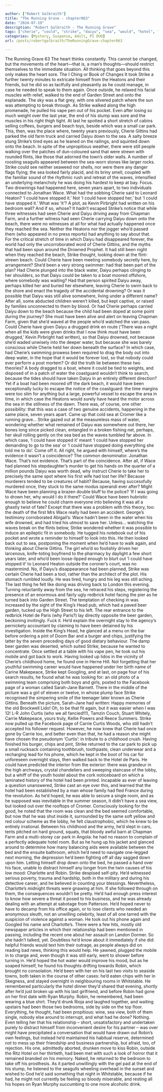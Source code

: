 ```yaml
---

author: ["Robert Galbraith"]
title: "The Running Grave - chapter063"
date: "2024-07-19"
description: "Robert Galbraith - The Running Grave"
tags: ["cherie", "could", "strike", "daiyu", "sea", "would", "hotel", "one", "beach", "wace", "stopped", "water", "case", "last", "still", "two", "back", "robin", "garden", "year", "car", "onto", "even", "gittins", "old"]
categories: [Mystery, Suspense, Adult, PI DUO]
url: /posts/robertgalbraith/TheRunningGrave-chapter063

---
```



The Running Grave
63
The heart thinks constantly. This cannot be changed, but the movements of the heart—that is, a man’s thoughts—should restrict themselves to the immediate situation. All thinking that goes beyond this only makes the heart sore.
The I Ching or Book of Changes
It took Strike a further twenty minutes to extricate himself from the Heatons and their friends, but he did so as tactfully and pleasantly as he could manage, in case he needed to speak to them again. Once outside, he relaxed his facial muscles with relief, walked to the end of Garden Street and onto the esplanade.
The sky was a flat grey, with one silvered patch where the sun was attempting to break through. As Strike walked along the high promenade, he pulled his vape pen out of his pocket. Even after losing so much weight over the last year, the end of his stump was sore and the muscles in his right thigh tight. At last he spotted a short stretch of cabins selling coffees, burgers and beach toys, beside which was a small car park.
This, then, was the place where, twenty years previously, Cherie Gittins had parked the old farm truck and carried Daiyu down to the sea.
A salty breeze stung Strike’s tired eyes as he leaned on the railings, and squinted down onto the beach. In spite of the unpropitious weather, there were still people walking over the patches of dun-coloured sand that were strewn with rounded flints, like those that adorned the town’s older walls. A number of roosting seagulls appeared between the sea-worn stones like larger rocks. Strike could see neither seaweed nor shells, nor were there any danger flags flying; the sea looked fairly placid, and its briny smell, coupled with the familiar sound of the rhythmic rush and retreat of the waves, intensified an underlying melancholy he was doing his hardest to keep at bay.
Focus.
Two drownings had happened here, seven years apart, to two individuals connected to Jonathan Wace. What had the sobbing Cherie said to Leonard Heaton? ‘I could have stopped it.’ Not ‘I could have stopped her,’ but ‘I could have stopped it.’ What was ‘it’? A plot, as Kevin Pirbright had written on his bedroom wall? And if so, whose?
It hadn’t escaped Strike’s notice that while three witnesses had seen Cherie and Daiyu driving away from Chapman Farm, and a further witness had seen Cherie carrying Daiyu down onto the beach, there were no witnesses at all for what had actually happened once they reached the sea. Neither the Heatons nor the jogger who’d passed them (who appeared in no press reports) had anything to say about that. For the critical stretch of time in which Daiyu had disappeared forever, the world had only the uncorroborated word of Cherie Gittins, and the myths that had been spun around the Drowned Prophet.
It had still been night when they reached the beach, Strike thought, looking down at the flint-strewn beach. Could Cherie have been meeting somebody secretly here, by arrangement? She’d been a very strong swimmer: had that been part of the plan? Had Cherie plunged into the black water, Daiyu perhaps clinging to her shoulders, so that Daiyu could be taken to a boat moored offshore, where somebody was waiting? Had that person spirited Daiyu away, perhaps killed her and buried her elsewhere, leaving Cherie to swim back to the shore and enact the tragedy of the accidental drowning? Or was it possible that Daiyu was still alive somewhere, living under a different name? After all, some abducted children weren’t killed, but kept captive, or raised by families unconnected to them by blood.
Or had Cherie perhaps carried Daiyu down to the beach because the child had been doped at some point during the journey? She must have been alive and alert on leaving Chapman Farm, given that she’d waved at the people who’d watched the van pass. Could Cherie have given Daiyu a drugged drink en route (‘There was a night when all the kids were given drinks that I now think must have been drugged,’ Kevin Pirbright had written), so that Daiyu drowned, not because she’d waded unwisely into the deeper water, but because she was barely conscious while Cherie held her down beneath the surface? In which case, had Cherie’s swimming prowess been required to drag the body out into deep water, in the hope that it would be forever lost, so that nobody could ever perform a post mortem?
Or did the truth lie between these two theories? A body dragged to a boat, where it could be tied to weights, and disposed of in a patch of water the coastguard wouldn’t think to search, because the tides should have taken Daiyu in an entirely different direction? Yet if a boat had been moored off the dark beach, it would have been exceptionally lucky to escape the notice of the coastguard: the time margins were too slim for anything but a large, powerful vessel to escape the area in time, in which case the Heatons would surely have heard the motor across the sea in the stillness of the dawn.
There was, of course, one other possibility: that this was a case of two genuine accidents, happening in the same place, seven years apart.
Came up that cold sea at Cromer like a running grave…
Strike gazed out at the measureless mass of water, wondering whether what remained of Daiyu was somewhere out there, her bones long since picked clean, entangled in a broken fishing net, perhaps, her skull rolling gently on the sea bed as the waves tumbled far above. In which case, ‘I could have stopped it’ meant ‘I could have stopped her demanding to go to the sea’ or ‘I could have stopped doing everything she told me to do’.
Come off it.
All right, he argued with himself, where’s the evidence it wasn’t a coincidence?
The common denominator. Jonathan Wace.
That’s not evidence. That’s part of the coincidence.
After all, if Wace had planned his stepdaughter’s murder to get his hands on the quarter of a million pounds Daiyu was worth dead, why instruct Cherie to take her to precisely the same spot where his first wife had lost her life?
Because murderers tended to be creatures of habit? Because, having successfully murdered once, they stuck to the same modus operandi ever after? Might Wace have been planning a brazen double bluff to the police? ‘If I was going to drown her, why would I do it there?’ Could Wace have been hubristic enough to believe he could charm everyone into believing it was all a ghastly twist of fate?
Except that there was a problem with this theory, too: the death of the first Mrs Wace really had been an accident. George’s testimony corroborated Abigail’s: Wace hadn’t been in the water when his wife drowned, and had tried his utmost to save her. Unless… watching the waves break on the flints below, Strike wondered whether it was possible to induce an epileptic fit in somebody. He tugged his notebook out of his pocket and wrote a reminder to himself to look into this. He then looked back out to sea, postponing the moment when he’d have to walk again, and thinking about Cherie Gittins.
The girl who’d so foolishly driven her larcenous, knife-toting boyfriend to the pharmacy by daylight a few short years later, and who’d been loose-lipped enough to blurt out ‘I could have stopped it’ to Leonard Heaton outside the coroner’s court, was no mastermind. No, if Daiyu’s disappearance had been planned, Strike was certain Cherie had been a tool, rather than the architect of the plot.
His stomach rumbled loudly. He was tired, hungry and his leg was still aching. The last thing he felt like doing was driving back to London this evening. Turning reluctantly away from the sea, he retraced his steps, registering the presence of an enormous and fairly ugly redbrick hotel facing the pier as he turned back into Garden Street. The temptation of checking in was increased by the sight of the King’s Head pub, which had a paved beer garden, tucked up the High Street to his left. The rear entrance to the redbrick Hotel de Paris (why Paris?) lay directly opposite the beer garden, beckoning invitingly.
Fuck it.
He’d explain the overnight stay to the agency’s pernickety accountant by claiming to have been detained by his investigation. Inside the King’s Head, he glanced at a menu on the bar before ordering a pint of Doom Bar and a burger and chips, justifying the latter by the seven preceding days of good dietary behaviour.
The damp beer garden was deserted, which suited Strike, because he wanted to concentrate. Once settled at a table with his vape pen, he took out his mobile and got back to work. Having looked up lidos in the vicinity of Cherie’s childhood home, he found one in Herne Hill. Not forgetting that her youthful swimming career would have happened under her birth name of Carine Makepeace, Strike kept Googling, and at last, on page four of his search results, he found what he was looking for: an old photo of a swimming team comprising both boys and girls, posted to the Facebook page of a woman called Sarah-Jane Barnett.
There in the middle of the picture was a girl of eleven or twelve, in whose plump face Strike recognised the simpering smile of the teenager later known as Cherie Gittins. Beneath the picture, Sarah-Jane had written:
Happy memories of the old Brockwell Lido! Oh, to be that fit again, but it was easier when I was 12! L-R John Curtis (who we all fancied!!!), Tamzin Couch, Stuart Whitely, Carrie Makepeace, yours truly, Kellie Powers and Reece Summers.
Strike now pulled up the Facebook page of Carrie Curtis Woods, who still hadn’t accepted his follower request. However, he now knew that Cherie had once gone by Carrie too, and better even than that, he had a reason she might have chosen the pseudonym ‘Curtis’: in tribute to a childhood crush.
Having finished his burger, chips and pint, Strike returned to the car park to pick up a small rucksack containing toothbrush, toothpaste, clean underwear and a recharging lead for his phone, which he kept in the boot of his car for unforeseen overnight stays, then walked back to the Hotel de Paris.
He could have predicted the interior from the exterior: there was grandeur in the high archways, crystal chandeliers and sweeping staircase of the lobby, but a whiff of the youth hostel about the cork noticeboard on which a laminated history of the hotel had been printed. Incapable as ever of leaving a question unanswered, Strike cast an eye over this, and learned that the hotel had been established by a man whose family had fled France during the revolution.
As he’d hoped, he was able to secure a single room, and as he supposed was inevitable in the summer season, it didn’t have a sea view, but looked out over the rooftops of Cromer. Consciously looking for the good, he noted that the room was clean and the bed seemed comfortable, but now that he was shut inside it, surrounded by the same soft yellow and red colour scheme as the lobby, he felt claustrophobic, which he knew to be entirely irrational. Between his childhood and the army, he’d slept in cars, tents pitched on hard ground, squats, that bloody awful barn at Chapman Farm and a multi-storey car park in Angola: he had no reason to complain of a perfectly adequate hotel room.
But as he hung up his jacket and glanced around to determine how many balancing aids were available between the bed and the ensuite bathroom, which he’d need to navigate one-legged next morning, the depression he’d been fighting off all day sagged down upon him. Letting himself drop down onto the bed, he passed a hand over his face, unable to distract himself any longer from the twin causes of his low mood: Charlotte and Robin.
Strike despised self-pity. He’d witnessed serious poverty, trauma and hardship, both in the military and during his detective career, and he believed in counting your blessings. Nevertheless, Charlotte’s midnight threats were gnawing at him. If she followed through on them, the consequences wouldn’t be pretty. He’d had enough press interest to know how severe a threat it posed to his business, and he was already dealing with an attempt at sabotage from Patterson. He’d hoped never to have to decamp from his office again, or to lose clients who needed an anonymous sleuth, not an unwilling celebrity, least of all one tarred with the suspicion of violence against a woman.
He took out his phone again and Googled his name and Charlotte’s.
There were a few hits, mostly old newspaper articles in which their relationship had been mentioned in passing, including the recent one about her assault on Landon Dormer. So she hadn’t talked, yet. Doubtless he’d know about it immediately if she did: helpful friends would text him their outrage, as people always did on reading bad news, thinking this would help.
He yawned, plugged the mobile in to charge and, even though it was still early, went to shower before turning in. He’d hoped the hot water would improve his mood, but as he soaped himself, he found his thoughts drifting towards Robin, which brought no consolation. He’d been with her on his last two visits to seaside towns, both taken in the course of other cases: he’d eaten chips with her in Skegness, and stayed overnight in neighbouring rooms in Whitstable.
He remembered particularly the hotel dinner they’d shared that evening, shortly after he’d just broken up with his last girlfriend, and before Robin had gone on her first date with Ryan Murphy. Robin, he remembered, had been wearing a blue shirt. They’d drunk Rioja and laughed together, and waiting upstairs had been those two bedrooms, side by side on the top floor. Everything, he thought, had been propitious: wine, sea view, both of them single, nobody else around to interrupt, and what had he done? Nothing. Even telling her that his relationship – short, unsatisfactory and undertaken purely to distract himself from inconvenient desire for his partner – was over might have precipitated a conversation that would have drawn out Robin’s own feelings, but instead he’d maintained his habitual reserve, determined not to mess up their friendship and business partnership, but afraid, too, of rejection. His one, admittedly aborted, drunken move to kiss Robin, outside the Ritz Hotel on her thirtieth, had been met with such a look of horror that it remained branded on his memory.
Naked, he returned to the bedroom to take off his prosthesis. As it parted unwillingly with the gel pad at the end of his stump, he listened to the seagulls wheeling overhead in the sunset and wished to God he’d said something that night in Whitstable, because if he had, he might not currently be feeling so bloody miserable, and resting all his hopes on Ryan Murphy succumbing to one more alcoholic drink.
